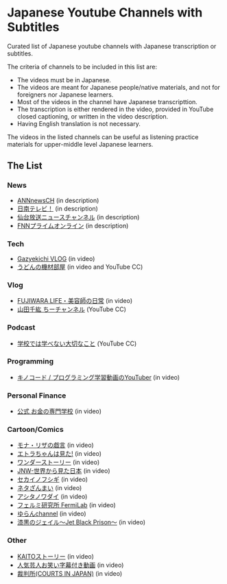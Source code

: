 # Japanese Youtube Channels with Subtitles

Curated list of Japanese youtube channels with Japanese transcription or subtitles. 

The criteria of channels to be included in this list are:

- The videos must be in Japanese.
- The videos are meant for Japanese people/native materials, and not for foreigners nor Japanese learners.
- Most of the videos in the channel have Japanese transcripttion.
- The transcription is either rendered in the video, provided in YouTube closed captioning, or written in the video description.
- Having English translation is not necessary.

The videos in the listed channels can be useful as listening practice materials for upper-middle level Japanese learners.

## The List

### News

- [ANNnewsCH](https://www.youtube.com/user/ANNnewsCH) (in description)
- [日南テレビ！](https://www.youtube.com/c/nichinantv) (in description)
- [仙台放送ニュースチャンネル](https://www.youtube.com/channel/UClElfQ7F1QndkPEFuqrDCLQ) (in description)
- [FNNプライムオンライン](https://www.youtube.com/channel/UCoQBJMzcwmXrRSHBFAlTsIw) (in description)
### Tech 

- [Gazyekichi VLOG](https://www.youtube.com/channel/UCOwj40LV2WWlaUjOHjm8zoA) (in video)
- [うどんの機材部屋](https://www.youtube.com/user/69n66) (in video and YouTube CC)

### Vlog

- [FUJIWARA LIFE・美容師の日常](https://www.youtube.com/channel/UCpa-kEaXFILCfIpR3ge4InQ) (in video)
- [山田千紘 ちーチャンネル](https://www.youtube.com/channel/UC8LaxjG_1edMnm6HninrFsg) (YouTube CC)

### Podcast

- [学校では学べない大切なこと](https://www.youtube.com/channel/UCX78gScd1RzGn6RVsAWw5iQ/featured) (YouTube CC)

### Programming

- [キノコード / プログラミング学習動画のYouTuber](https://www.youtube.com/channel/UCGlgXjYVoHLD86TQQ799WIw) (in video)

### Personal Finance

- [公式 お金の専門学校](https://www.youtube.com/channel/UCCEoqaOzY9__AReWKXrvt8Q) (in video)

### Cartoon/Comics

- [モナ・リザの戯言](https://www.youtube.com/channel/UCSSkv6tmPpi8d1IrWegypsA) (in video)
- [エトラちゃんは見た!](https://www.youtube.com/c/%E3%82%A8%E3%83%88%E3%83%A9%E3%81%A1%E3%82%83%E3%82%93%E3%81%AF%E8%A6%8B%E3%81%9F) (in video)
- [ワンダーストーリー](https://www.youtube.com/channel/UCekVu13Amhgv6WBgO9qqtxA) (in video)
- [JNW-世界から見た日本](https://www.youtube.com/channel/UCRKfHvSR4M5vUsSIk-SEAOw) (in video)
- [セカイノフシギ](https://www.youtube.com/channel/UCssKsQJRvogzRS1U3Q9JG6Q) (in video)
- [ネタざんまい](https://www.youtube.com/channel/UCEOnMHeEy33wYE-yffgY1mQ) (in video)
- [アシタノワダイ](https://www.youtube.com/channel/UC-kF1uMFhIfvw6seHqDGwkg) (in video)
- [フェルミ研究所 FermiLab](https://www.youtube.com/channel/UC3-1iYGHfR43q_b974vUNYg) (in video)
- [ゆらんchannel](https://www.youtube.com/channel/UCd-vf-aHzw1B-ZKdvtAffnA) (in video)
- [漆黒のジェイル〜Jet Black Prison〜](https://www.youtube.com/channel/UCl0kVjsyAaDciLa4Bw2o3ag) (in video)

### Other

- [KAITOストーリー](https://www.youtube.com/channel/UChsqu8g9SRU9GDvw4EExTyQ) (in video)
- [人気芸人お笑い字幕付き動画](https://www.youtube.com/channel/UCl21oTCRmrX0v_t6XiihUWg/featured) (in video)
- [裁判所(COURTS IN JAPAN)](https://www.youtube.com/user/courtsjapan) (in video)
